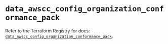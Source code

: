 # `data_awscc_config_organization_conformance_pack`

Refer to the Terraform Registry for docs: [`data_awscc_config_organization_conformance_pack`](https://registry.terraform.io/providers/hashicorp/awscc/0.70.0/docs/data-sources/config_organization_conformance_pack).
